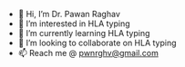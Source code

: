- 👋 Hi, I’m Dr. Pawan Raghav
- 👀 I’m interested in HLA typing
- 🌱 I’m currently learning HLA typing
- 💞️ I’m looking to collaborate on HLA typing
- 📫 Reach me @ pwnrghv@gmail.com

<!---
rghvpwn/rghvpwn is a ✨ special ✨ repository because its `README.md` (this file) appears on your GitHub profile.
You can click the Preview link to take a look at your changes.
--->
